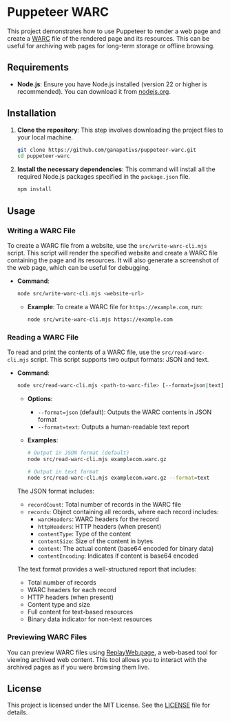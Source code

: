 # Puppeteer WARC

This project demonstrates how to use Puppeteer to render a web page and create a [WARC](https://iipc.github.io/warc-specifications/specifications/warc-format/warc-1.1/) file of the rendered page and its resources. This can be useful for archiving web pages for long-term storage or offline browsing.

## Requirements

- **Node.js**: Ensure you have Node.js installed (version 22 or higher is recommended). You can download it from [nodejs.org](https://nodejs.org/).

## Installation

1. **Clone the repository**: This step involves downloading the project files to your local machine.

   ```bash
   git clone https://github.com/ganapativs/puppeteer-warc.git
   cd puppeteer-warc
   ```

2. **Install the necessary dependencies**: This command will install all the required Node.js packages specified in the `package.json` file.

   ```bash
   npm install
   ```

## Usage

### Writing a WARC File

To create a WARC file from a website, use the `src/write-warc-cli.mjs` script. This script will render the specified website and create a WARC file containing the page and its resources. It will also generate a screenshot of the web page, which can be useful for debugging.

- **Command**:

  ```bash
  node src/write-warc-cli.mjs <website-url>
  ```

  - **Example**: To create a WARC file for `https://example.com`, run:

    ```bash
    node src/write-warc-cli.mjs https://example.com
    ```

### Reading a WARC File

To read and print the contents of a WARC file, use the `src/read-warc-cli.mjs` script. This script supports two output formats: JSON and text.

- **Command**:

  ```bash
  node src/read-warc-cli.mjs <path-to-warc-file> [--format=json|text]
  ```

  - **Options**:

    - `--format=json` (default): Outputs the WARC contents in JSON format
    - `--format=text`: Outputs a human-readable text report

  - **Examples**:

    ```bash
    # Output in JSON format (default)
    node src/read-warc-cli.mjs examplecom.warc.gz

    # Output in text format
    node src/read-warc-cli.mjs examplecom.warc.gz --format=text
    ```

  The JSON format includes:

  - `recordCount`: Total number of records in the WARC file
  - `records`: Object containing all records, where each record includes:
    - `warcHeaders`: WARC headers for the record
    - `httpHeaders`: HTTP headers (when present)
    - `contentType`: Type of the content
    - `contentSize`: Size of the content in bytes
    - `content`: The actual content (base64 encoded for binary data)
    - `contentEncoding`: Indicates if content is base64 encoded

  The text format provides a well-structured report that includes:

  - Total number of records
  - WARC headers for each record
  - HTTP headers (when present)
  - Content type and size
  - Full content for text-based resources
  - Binary data indicator for non-text resources

### Previewing WARC Files

You can preview WARC files using [ReplayWeb.page](https://replayweb.page/), a web-based tool for viewing archived web content. This tool allows you to interact with the archived pages as if you were browsing them live.

## License

This project is licensed under the MIT License. See the [LICENSE](LICENSE) file for details.
